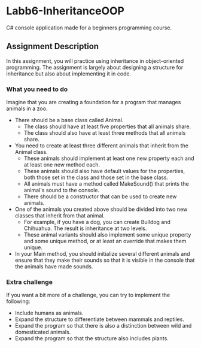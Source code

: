 # Labb6-InheritanceOOP
C# console application made for a beginners programming course.

## Assignment Description
In this assignment, you will practice using inheritance in object-oriented programming. The assignment is largely about designing a structure for inheritance but also about implementing it in code.

### What you need to do
Imagine that you are creating a foundation for a program that manages animals in a zoo.
- There should be a base class called Animal.
  - The class should have at least five properties that all animals share.
  - The class should also have at least three methods that all animals share.
- You need to create at least three different animals that inherit from the Animal class.
  - These animals should implement at least one new property each and at least one new method each.
  - These animals should also have default values for the properties, both those set in the class and those set in the base class.
  - All animals must have a method called MakeSound() that prints the animal's sound to the console.
  - There should be a constructor that can be used to create new animals.
- One of the animals you created above should be divided into two new classes that inherit from that animal.
  - For example, if you have a dog, you can create Bulldog and Chihuahua. The result is inheritance at two levels.
  - These animal variants should also implement some unique property and some unique method, or at least an override that makes them unique.
- In your Main method, you should initialize several different animals and ensure that they make their sounds so that it is visible in the console that the animals have made sounds.

### Extra challenge
If you want a bit more of a challenge, you can try to implement the following:
- Include humans as animals.
- Expand the structure to differentiate between mammals and reptiles.
- Expand the program so that there is also a distinction between wild and domesticated animals.
- Expand the program so that the structure also includes plants.
